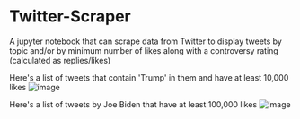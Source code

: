 # Twitter-Scraper

A jupyter notebook that can scrape data from Twitter to display tweets by topic and/or by minimum number of likes along with a controversy rating (calculated as replies/likes) 

Here's a list of tweets that contain 'Trump' in them and have at least 10,000 likes
![image](https://user-images.githubusercontent.com/32407086/149615485-897781e9-4cbf-47b2-87a9-8479efa660c2.png)


Here's a list of tweets by Joe Biden that have at least 100,000 likes
![image](https://user-images.githubusercontent.com/32407086/149615546-0782c2fc-34fb-4043-adbe-87e6b4d2ae59.png)

